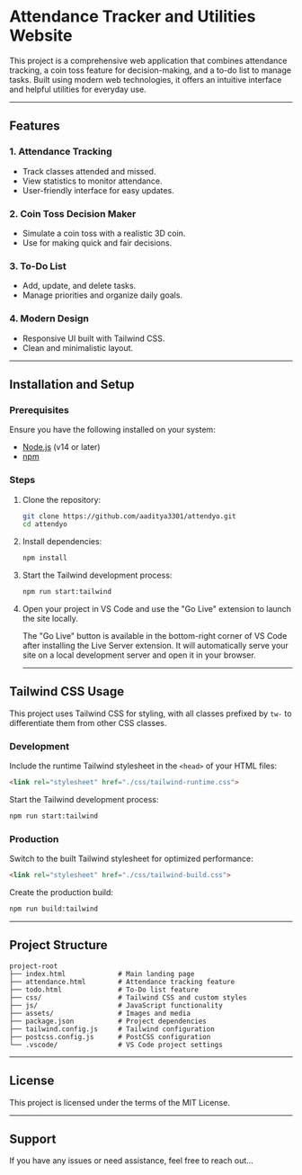 # Attendance Tracker and Utilities Website

This project is a comprehensive web application that combines attendance tracking, a coin toss feature for decision-making, and a to-do list to manage tasks. Built using modern web technologies, it offers an intuitive interface and helpful utilities for everyday use.

---

## Features

### 1. **Attendance Tracking**
- Track classes attended and missed.
- View statistics to monitor attendance.
- User-friendly interface for easy updates.

### 2. **Coin Toss Decision Maker**
- Simulate a coin toss with a realistic 3D coin.
- Use for making quick and fair decisions.

### 3. **To-Do List**
- Add, update, and delete tasks.
- Manage priorities and organize daily goals.

### 4. **Modern Design**
- Responsive UI built with Tailwind CSS.
- Clean and minimalistic layout.

---

## Installation and Setup

### Prerequisites
Ensure you have the following installed on your system:
- [Node.js](https://nodejs.org/) (v14 or later)
- [npm](https://www.npmjs.com/)

### Steps
1. Clone the repository:
   ```bash
   git clone https://github.com/aaditya3301/attendyo.git
   cd attendyo
   ```

2. Install dependencies:
   ```bash
   npm install
   ```

3. Start the Tailwind development process:
   ```bash
   npm run start:tailwind
   ```
4. Open your project in VS Code and use the "Go Live" extension to launch the site locally.

   The "Go Live" button is available in the bottom-right corner of VS Code after installing       the Live Server extension.
   It will automatically serve your site on a local development server and open it in your        browser.
   
   ---

## Tailwind CSS Usage

This project uses Tailwind CSS for styling, with all classes prefixed by `tw-` to differentiate them from other CSS classes.

### Development
Include the runtime Tailwind stylesheet in the `<head>` of your HTML files:
```html
<link rel="stylesheet" href="./css/tailwind-runtime.css">
```

Start the Tailwind development process:
```bash
npm run start:tailwind
```

### Production
Switch to the built Tailwind stylesheet for optimized performance:
```html
<link rel="stylesheet" href="./css/tailwind-build.css">
```

Create the production build:
```bash
npm run build:tailwind
```

---

## Project Structure

```plaintext
project-root
├── index.html             # Main landing page
├── attendance.html        # Attendance tracking feature
├── todo.html              # To-Do list feature
├── css/                   # Tailwind CSS and custom styles
├── js/                    # JavaScript functionality
├── assets/                # Images and media
├── package.json           # Project dependencies
├── tailwind.config.js     # Tailwind configuration
├── postcss.config.js      # PostCSS configuration
└── .vscode/               # VS Code project settings
```

---

## License
This project is licensed under the terms of the MIT License.

---

## Support
If you have any issues or need assistance, feel free to reach out...
